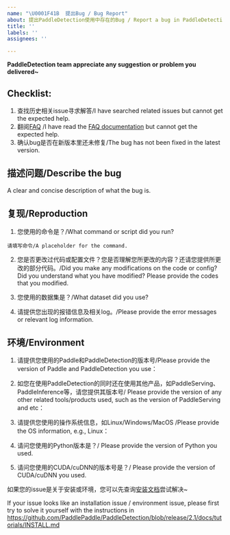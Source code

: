 ```yaml
---
name: "\U0001F41B  提出Bug / Bug Report"
about: 提出PaddleDetection使用中存在的Bug / Report a bug in PaddleDetection
title: ''
labels: ''
assignees: ''

---
```


**PaddleDetection team appreciate any suggestion or problem you delivered~**

## Checklist:

1. 查找历史相关issue寻求解答/I have searched related issues but cannot get the expected help.
2. 翻阅[FAQ](https://paddledetection.readthedocs.io/FAQ.html) /I have read the [FAQ documentation](https://paddledetection.readthedocs.io/FAQ.html) but cannot get the expected help.
3. 确认bug是否在新版本里还未修复/The bug has not been fixed in the latest version.

## 描述问题/Describe the bug
A clear and concise description of what the bug is.

## 复现/Reproduction

1. 您使用的命令是？/What command or script did you run?

```none
请填写命令/A placeholder for the command.
```
2. 您是否更改过代码或配置文件？您是否理解您所更改的内容？还请您提供所更改的部分代码。/Did you make any modifications on the code or config? Did you understand what you have modified? Please provide the codes that you modified.

3. 您使用的数据集是？/What dataset did you use?

4. 请提供您出现的报错信息及相关log。/Please provide the error messages or relevant log information.

## 环境/Environment
1. 请提供您使用的Paddle和PaddleDetection的版本号/Please provide the version of Paddle and PaddleDetection you use：

2. 如您在使用PaddleDetection的同时还在使用其他产品，如PaddleServing、PaddleInference等，请您提供其版本号/ Please provide the version of any other related tools/products used, such as the version of PaddleServing and etc：

3. 请提供您使用的操作系统信息，如Linux/Windows/MacOS /Please provide the OS information, e.g., Linux：

4. 请问您使用的Python版本是？/ Please provide the version of Python you used.

5. 请问您使用的CUDA/cuDNN的版本号是？/ Please provide the version of CUDA/cuDNN you used.


如果您的issue是关于安装或环境，您可以先查询[安装文档](https://github.com/PaddlePaddle/PaddleDetection/blob/release/2.1/docs/tutorials/INSTALL_cn.md)尝试解决~

If your issue looks like an installation issue / environment issue,
please first try to solve it yourself with the instructions in
https://github.com/PaddlePaddle/PaddleDetection/blob/release/2.1/docs/tutorials/INSTALL.md

